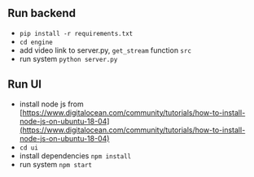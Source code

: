 ## Run backend
- `pip install -r requirements.txt `
- `cd engine` 
- add video link to server.py, `get_stream` function `src`
- run system `python server.py`

## Run UI
- install node js from [https://www.digitalocean.com/community/tutorials/how-to-install-node-js-on-ubuntu-18-04](https://www.digitalocean.com/community/tutorials/how-to-install-node-js-on-ubuntu-18-04)
- `cd ui` 
- install dependencies `npm install` 
- run system `npm start`
